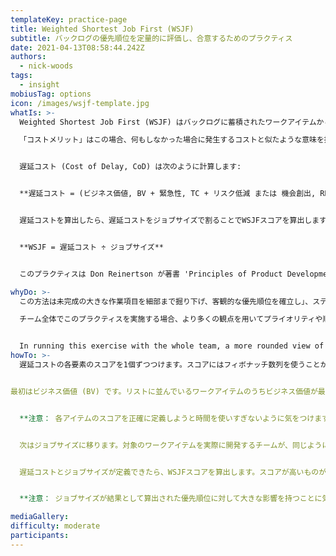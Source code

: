 ```yaml
---
templateKey: practice-page
title: Weighted Shortest Job First (WSJF)
subtitle: バックログの優先順位を定量的に評価し、合意するためのプラクティス
date: 2021-04-13T08:58:44.242Z
authors:
  - nick-woods
tags:
  - insight
mobiusTag: options
icon: /images/wsjf-template.jpg
whatIs: >-
  Weighted Shortest Job First (WSJF) はバックログに蓄積されたワークアイテムから最初にデリバリすべきワークアイテムを見つけるために、コストメリットやジョブサイズを使って評価し優先順位を定義するための方法です。

  「コストメリット」はこの場合、何もしなかった場合に発生するコストと似たような意味を持ちます。もし仮に不具合の修正をしなかった場合に重大なトラブルが見込まれる場合、修正のためのコストとトラブルが発生した場合のコストが時と共に増加します。売上が見込まれる新しい機能の実装を後回しにした場合、この機能をデリバリしないことのコストは時と共に増加します。これは機会費用あるいは「遅延コスト」と呼びます。


  遅延コスト (Cost of Delay, CoD) は次のように計算します:


  **遅延コスト = (ビジネス価値, BV + 緊急性, TC + リスク低減 または 機会創出, RR/OE)**


  遅延コストを算出したら、遅延コストをジョブサイズで割ることでWSJFスコアを算出します。結果として最もコストメリットが高く、かつ小さなジョブが優先順位が高くなるようにスコアが算出されます。


  **WSJF = 遅延コスト ÷ ジョブサイズ**


  このプラクティスは Don Reinertson が著書 'Principles of Product Development Flow' の中で確立したもので、それまで使われていた 'Shortest Job First' を進化させたものです。Scaled Agile Framework (SAFe) で取り上げられ、原則の中に盛り込まれました。

whyDo: >-
  この方法は未完成の大きな作業項目を細部まで掘り下げ、客観的な優先順位を確立し」、ステークホルダーやその他の関係者に共有することができる優れた方法です。

  チーム全体でこのプラクティスを実施する場合、より多くの観点を用いてプライオリティや順序性を確立することができます。結果として


  In running this exercise with the whole team, a more rounded view of the priority and sequencing is established; 特定の項目と他の項目との間で作業の緊急性をチームが把握できるようになります。
howTo: >-
  遅延コストの各要素のスコアを1個ずつつけます。スコアにはフィボナッチ数列を使うことが推奨されています。フィボナッチ数列を使うことで大きな数値はそれだけ不確実な要素を含んでいることが分かります。スコアをつける際には一番小さなアイテムにまずはスコアをつけ、相対見積を用いることで他のアイテムのスコアをつけます。


最初はビジネス価値 (BV) です。リストに並んでいるワークアイテムのうちビジネス価値が最小と思われるものに1のスコアをつけます。次に小さなビジネス価値と思われるワークアイテムを見つけ、1と同等程度か、あるいはそれよりも大きいのか、相対的にスコアをつけます。全てのワークアイテムのスコアをつけたら緊急性のスコア、リスト低減あるいは機会創出のスコアと続けます。全ての項目にスコアをつけたら、結果を合計して遅延コストを算出します。 


  **注意： 各アイテムのスコアを正確に定義しようと時間を使いすぎないように気をつけます。フィボナッチ数列を用いるのは詳細の議論に集中しすぎることを避けるためです。**


  次はジョブサイズに移ります。対象のワークアイテムを実際に開発するチームが、同じようにリストの中で一番小さなジョブサイズのものを見つけて1をつけます。1のアイテムと他のアイテムを比較することでリストの中の全てのアイテムのスコアを定義します。


  遅延コストとジョブサイズが定義できたら、WSJFスコアを算出します。スコアが高いものがプライオリティが高いものと考えます。


  **注意： ジョブサイズが結果として算出された優先順位に対して大きな影響を持つことに気がつくと思います。スコアリングの際にバックログを見直すことをお勧めします。あるアイテムを小さく分割した時に、分割結果の要素のうち特定の要素に分割前の価値のほとんどが集約されていることがあります。**

mediaGallery: 
difficulty: moderate
participants:
---
```


